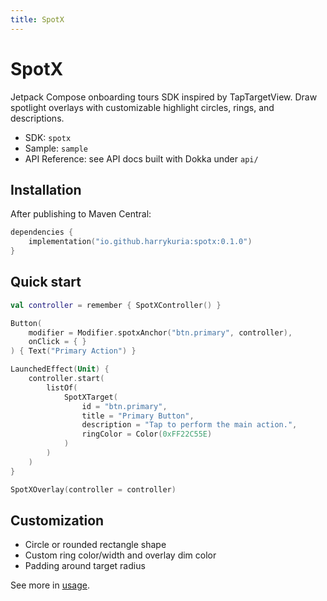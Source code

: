 ```yaml
---
title: SpotX
---
```


# SpotX

Jetpack Compose onboarding tours SDK inspired by TapTargetView. Draw spotlight overlays with customizable highlight circles, rings, and descriptions.

- SDK: `spotx`
- Sample: `sample`
- API Reference: see API docs built with Dokka under `api/`

## Installation

After publishing to Maven Central:

```kotlin
dependencies {
    implementation("io.github.harrykuria:spotx:0.1.0")
}
```

## Quick start

```kotlin
val controller = remember { SpotXController() }

Button(
    modifier = Modifier.spotxAnchor("btn.primary", controller),
    onClick = { }
) { Text("Primary Action") }

LaunchedEffect(Unit) {
    controller.start(
        listOf(
            SpotXTarget(
                id = "btn.primary",
                title = "Primary Button",
                description = "Tap to perform the main action.",
                ringColor = Color(0xFF22C55E)
            )
        )
    )
}

SpotXOverlay(controller = controller)
```

## Customization

- Circle or rounded rectangle shape
- Custom ring color/width and overlay dim color
- Padding around target radius

See more in [usage](./usage.md). 